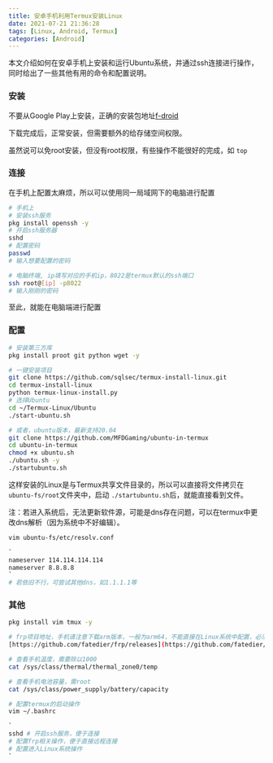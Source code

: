 ```yaml
---
title: 安卓手机利用Termux安装Linux
date: 2021-07-21 21:36:28
tags: [Linux, Android, Termux]
categories: [Android]
---
```

本文介绍如何在安卓手机上安装和运行Ubuntu系统，并通过ssh连接进行操作，同时给出了一些其他有用的命令和配置说明。

<!-- more -->

### 安装

不要从Google Play上安装，正确的安装包地址[f-droid](https://f-droid.org/packages/com.termux/)

下载完成后，正常安装，但需要额外的给存储空间权限。

虽然说可以免root安装，但没有root权限，有些操作不能很好的完成，如 `top`

### 连接

在手机上配置太麻烦，所以可以使用同一局域网下的电脑进行配置

```bash
# 手机上
# 安装ssh服务
pkg install openssh -y
# 开启ssh服务器
sshd
# 配置密码
passwd
# 输入想要配置的密码

# 电脑终端, ip填写对应的手机ip，8022是termux默认的ssh端口
ssh root@[ip] -p8022
# 输入刚刚的密码
```

至此，就能在电脑端进行配置

### 配置

```bash
# 安装第三方库
pkg install proot git python wget -y

# 一键安装项目
git clone https://github.com/sqlsec/termux-install-linux.git
cd termux-install-linux
python termux-linux-install.py
# 选择Ubuntu
cd ~/Termux-Linux/Ubuntu
./start-ubuntu.sh

# 或者，ubuntu版本，最新支持20.04
git clone https://github.com/MFDGaming/ubuntu-in-termux
cd ubuntu-in-termux
chmod +x ubuntu.sh
./ubuntu.sh -y
./startubuntu.sh
```

这样安装的Linux是与Termux共享文件目录的，所以可以直接将文件拷贝在 `ubuntu-fs/root`文件夹中，启动 `./startubuntu.sh`后，就能直接看到文件。

注：若进入系统后，无法更新软件源，可能是dns存在问题，可以在termux中更改dns解析（因为系统中不好编辑）。

```bash
vim ubuntu-fs/etc/resolv.conf

`
nameserver 114.114.114.114
nameserver 8.8.8.8
`
# 若依旧不行，可尝试其他dns，如1.1.1.1等
```

### 其他

```bash
pkg install vim tmux -y

# frp项目地址，手机请注意下载arm版本，一般为arm64，不能直接在Linux系统中配置，必须得在Termux中操作
[https://github.com/fatedier/frp/releases](https://github.com/fatedier/frp/releases)

# 查看手机温度，需要除以1000
cat /sys/class/thermal/thermal_zone0/temp

# 查看手机电池容量，需root
cat /sys/class/power_supply/battery/capacity

# 配置termux的启动操作
vim ~/.bashrc

`
sshd # 开启ssh服务，便于连接
# 配置frp相关操作，便于直接远程连接
# 配置进入Linux系统操作
`
```
